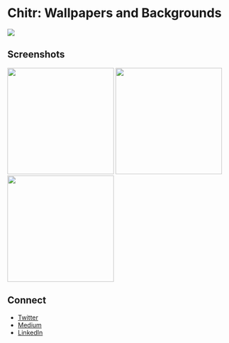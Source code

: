 # Chitr: Wallpapers and Backgrounds
<img src="https://github.com/divyanshub024/chitr/blob/master/art/banner.png"/>

## Screenshots
<img src="https://github.com/divyanshub024/chitr/blob/master/art/screenshot%203.png" width = 240/> <img src="https://github.com/divyanshub024/chitr/blob/master/art/screenshot%206.png" width = 240/> <img src="https://github.com/divyanshub024/chitr/blob/master/art/screenshot%205.png" width = 240/>

## Connect
- [Twitter](https://twitter.com/divyanshub024)
- [Medium](https://medium.com/@divyanshub024)
- [LinkedIn](https://www.linkedin.com/in/divyanshub024/)
